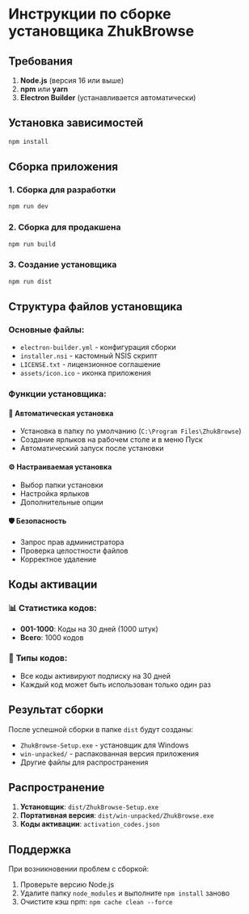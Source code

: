 # Инструкции по сборке установщика ZhukBrowse

## Требования

1. **Node.js** (версия 16 или выше)
2. **npm** или **yarn**
3. **Electron Builder** (устанавливается автоматически)

## Установка зависимостей

```bash
npm install
```

## Сборка приложения

### 1. Сборка для разработки
```bash
npm run dev
```

### 2. Сборка для продакшена
```bash
npm run build
```

### 3. Создание установщика
```bash
npm run dist
```

## Структура файлов установщика

### Основные файлы:
- `electron-builder.yml` - конфигурация сборки
- `installer.nsi` - кастомный NSIS скрипт
- `LICENSE.txt` - лицензионное соглашение
- `assets/icon.ico` - иконка приложения

### Функции установщика:

#### 🔧 **Автоматическая установка**
- Установка в папку по умолчанию (`C:\Program Files\ZhukBrowse`)
- Создание ярлыков на рабочем столе и в меню Пуск
- Автоматический запуск после установки

#### ⚙️ **Настраиваемая установка**
- Выбор папки установки
- Настройка ярлыков
- Дополнительные опции

#### 🛡️ **Безопасность**
- Запрос прав администратора
- Проверка целостности файлов
- Корректное удаление

## Коды активации

### 📊 **Статистика кодов:**
- **001-1000**: Коды на 30 дней (1000 штук)
- **Всего**: 1000 кодов

### 🎯 **Типы кодов:**
- Все коды активируют подписку на 30 дней
- Каждый код может быть использован только один раз

## Результат сборки

После успешной сборки в папке `dist` будут созданы:
- `ZhukBrowse-Setup.exe` - установщик для Windows
- `win-unpacked/` - распакованная версия приложения
- Другие файлы для распространения

## Распространение

1. **Установщик**: `dist/ZhukBrowse-Setup.exe`
2. **Портативная версия**: `dist/win-unpacked/ZhukBrowse.exe`
3. **Коды активации**: `activation_codes.json`

## Поддержка

При возникновении проблем с сборкой:
1. Проверьте версию Node.js
2. Удалите папку `node_modules` и выполните `npm install` заново
3. Очистите кэш npm: `npm cache clean --force` 